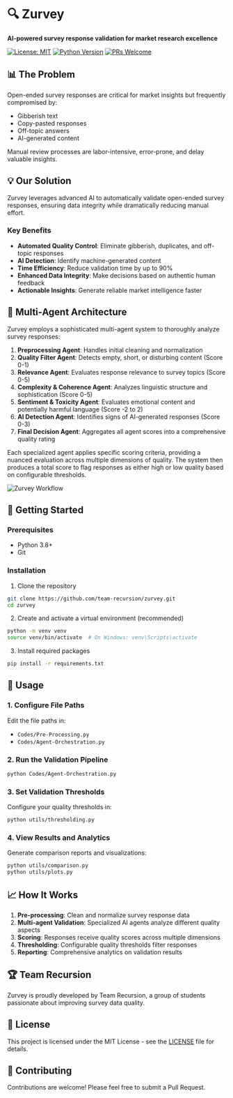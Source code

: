 # 🔍 Zurvey

**AI-powered survey response validation for market research excellence**

[![License: MIT](https://img.shields.io/badge/License-MIT-yellow.svg)](https://opensource.org/licenses/MIT)
[![Python Version](https://img.shields.io/badge/python-3.8%2B-blue.svg)](https://www.python.org/downloads/)
[![PRs Welcome](https://img.shields.io/badge/PRs-welcome-brightgreen.svg)](CONTRIBUTING.md)

## 📊 The Problem

Open-ended survey responses are critical for market insights but frequently compromised by:
- Gibberish text
- Copy-pasted responses
- Off-topic answers
- AI-generated content

Manual review processes are labor-intensive, error-prone, and delay valuable insights.

## 💡 Our Solution

Zurvey leverages advanced AI to automatically validate open-ended survey responses, ensuring data integrity while dramatically reducing manual effort.

### Key Benefits

- **Automated Quality Control**: Eliminate gibberish, duplicates, and off-topic responses
- **AI Detection**: Identify machine-generated content
- **Time Efficiency**: Reduce validation time by up to 90%
- **Enhanced Data Integrity**: Make decisions based on authentic human feedback
- **Actionable Insights**: Generate reliable market intelligence faster

## 🧠 Multi-Agent Architecture

Zurvey employs a sophisticated multi-agent system to thoroughly analyze survey responses:

1. **Preprocessing Agent**: Handles initial cleaning and normalization
2. **Quality Filter Agent**: Detects empty, short, or disturbing content (Score 0-1)
3. **Relevance Agent**: Evaluates response relevance to survey topics (Score 0-5)
4. **Complexity & Coherence Agent**: Analyzes linguistic structure and sophistication (Score 0-5)
5. **Sentiment & Toxicity Agent**: Evaluates emotional content and potentially harmful language (Score -2 to 2)
6. **AI Detection Agent**: Identifies signs of AI-generated responses (Score 0-3)
7. **Final Decision Agent**: Aggregates all agent scores into a comprehensive quality rating

Each specialized agent applies specific scoring criteria, providing a nuanced evaluation across multiple dimensions of quality. The system then produces a total score to flag responses as either high or low quality based on configurable thresholds.

![Zurvey Workflow](assets/zurvey-workflow.png)

## 🚀 Getting Started

### Prerequisites

- Python 3.8+
- Git

### Installation

1. Clone the repository
```bash
git clone https://github.com/team-recursion/zurvey.git
cd zurvey
```

2. Create and activate a virtual environment (recommended)
```bash
python -m venv venv
source venv/bin/activate  # On Windows: venv\Scripts\activate
```

3. Install required packages
```bash
pip install -r requirements.txt
```

## 🔧 Usage

### 1. Configure File Paths

Edit the file paths in:
- `Codes/Pre-Processing.py`
- `Codes/Agent-Orchestration.py`

### 2. Run the Validation Pipeline

```bash
python Codes/Agent-Orchestration.py
```

### 3. Set Validation Thresholds

Configure your quality thresholds in:
```bash
python utils/thresholding.py
```

### 4. View Results and Analytics

Generate comparison reports and visualizations:
```bash
python utils/comparison.py
python utils/plots.py
```

## 📈 How It Works

1. **Pre-processing**: Clean and normalize survey response data
2. **Multi-agent Validation**: Specialized AI agents analyze different quality aspects
3. **Scoring**: Responses receive quality scores across multiple dimensions
4. **Thresholding**: Configurable quality thresholds filter responses
5. **Reporting**: Comprehensive analytics on validation results

## 🏆 Team Recursion

Zurvey is proudly developed by Team Recursion, a group of students passionate about improving survey data quality.

## 📄 License

This project is licensed under the MIT License - see the [LICENSE](LICENSE) file for details.

## 🤝 Contributing

Contributions are welcome! Please feel free to submit a Pull Request.
